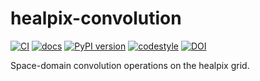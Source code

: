 # healpix-convolution

[![CI](https://github.com/IAOCEA/healpix-convolution/actions/workflows/ci.yaml/badge.svg?branch=main&event=push)](https://github.com/IAOCEA/healpix-convolution/actions/workflows/ci.yaml)
[![docs](https://readthedocs.org/projects/healpix-convolution/badge/?version=latest)](https://healpix-convolution.readthedocs.io)
[![PyPI version](https://img.shields.io/pypi/v/healpix-convolution.svg)](https://pypi.org/project/healpix-convolution)
[![codestyle](https://img.shields.io/badge/code%20style-black-000000.svg)](https://github.com/python/black)
[![DOI](https://zenodo.org/badge/DOI/10.5281/zenodo.15050588.svg)](https://doi.org/10.5281/zenodo.15050588)

Space-domain convolution operations on the healpix grid.
